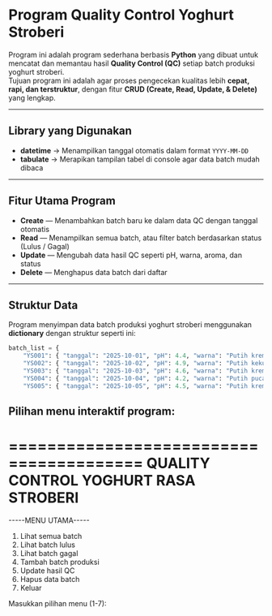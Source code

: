 # Program Quality Control Yoghurt Stroberi
Program ini adalah program sederhana berbasis **Python** yang dibuat untuk mencatat dan memantau hasil **Quality Control (QC)** setiap batch produksi yoghurt stroberi.  
Tujuan program ini adalah agar proses pengecekan kualitas lebih **cepat, rapi, dan terstruktur**, dengan fitur **CRUD (Create, Read, Update, & Delete)** yang lengkap.

---

## Library yang Digunakan
- **datetime** → Menampilkan tanggal otomatis dalam format `YYYY-MM-DD`
- **tabulate** → Merapikan tampilan tabel di console agar data batch mudah dibaca

---

## Fitur Utama Program
- **Create** — Menambahkan batch baru ke dalam data QC dengan tanggal otomatis  
- **Read** — Menampilkan semua batch, atau filter batch berdasarkan status (Lulus / Gagal)  
- **Update** — Mengubah data hasil QC seperti pH, warna, aroma, dan status  
- **Delete** — Menghapus data batch dari daftar
  
---

## Struktur Data
Program menyimpan data batch produksi yoghurt stroberi menggunakan **dictionary** dengan struktur seperti ini:

```python
batch_list = {
    "YS001": { "tanggal": "2025-10-01", "pH": 4.4, "warna": "Putih krem", "aroma": "Segar susu", "status": "Lulus"},
    "YS002": { "tanggal": "2025-10-02", "pH": 4.9, "warna": "Putih kekuningan", "aroma": "Asam kuat", "status": "Gagal"},
    "YS003": { "tanggal": "2025-10-03", "pH": 4.6, "warna": "Putih krem", "aroma": "Segar", "status": "Lulus"},
    "YS004": { "tanggal": "2025-10-04", "pH": 4.2, "warna": "Putih pucat", "aroma": "Kurang segar", "status": "Gagal"},
    "YS005": { "tanggal": "2025-10-05", "pH": 4.5, "warna": "Putih krem", "aroma": "Segar susu", "status": "Lulus"}
```

## Pilihan menu interaktif program:
========================================
QUALITY CONTROL YOGHURT RASA STROBERI
========================================
-----MENU UTAMA-----
1. Lihat semua batch
2. Lihat batch lulus
3. Lihat batch gagal
4. Tambah batch produksi
5. Update hasil QC
6. Hapus data batch
7. Keluar

Masukkan pilihan menu (1-7): 
